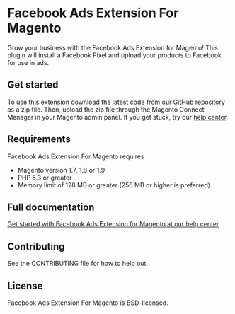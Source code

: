 
# Facebook Ads Extension For Magento

Grow your business with the Facebook Ads Extension for Magento!
This plugin will install a Facebook Pixel and upload your products to Facebook for use in ads.

## Get started

To use this extension download the latest code from our GitHub repository as a zip file.
Then, upload the zip file through the Magento Connect Manager in your Magento admin panel.
If you get stuck, try our [help center](https://www.facebook.com/business/help/532749253576163).

## Requirements

Facebook Ads Extension For Magento requires
* Magento version 1.7, 1.8 or 1.9
* PHP 5.3 or greater
* Memory limit of 128 MB or greater (256 MB or higher is preferred)

## Full documentation

[Get started with Facebook Ads Extension for Magento at our help center](https://www.facebook.com/business/help/532749253576163)

## Contributing

See the CONTRIBUTING file for how to help out.

## License

Facebook Ads Extension For Magento is BSD-licensed.
